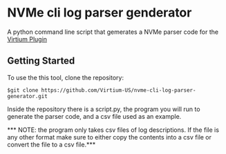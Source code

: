 # NVMe cli log parser genderator

A python command line script that gemerates a NVMe parser code for the [Virtium Plugin](https://github.com/Virtium-US/nvme-cli/tree/master/plugins/virtium)

## Getting Started

To use the this tool, clone the repository:
```
$git clone https://github.com/Virtium-US/nvme-cli-log-parser-generator.git
```

Inside the repository there is a script.py, the program you will run to generate the parser code, and a csv file used as an example.

*** NOTE: the program only takes csv files of log descriptions. If the file is any other format make sure to either copy the contents into a csv file or convert the file to a csv file.***
